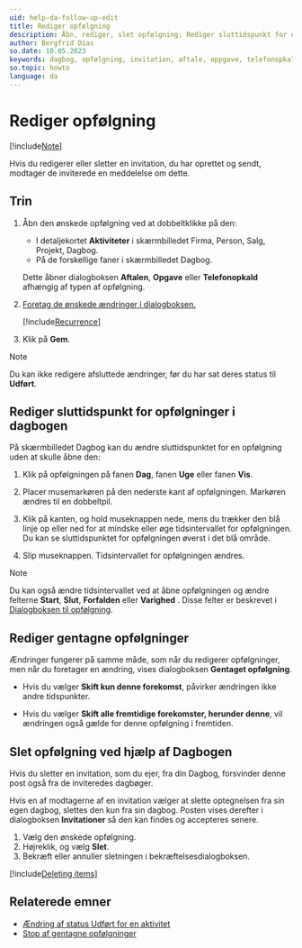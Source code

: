 ```yaml
---
uid: help-da-follow-up-edit
title: Rediger opfølgning
description: Åbn, rediger, slet opfølgning; Rediger sluttidspunkt for opfølgninger i dagbogen; Rediger eller slet invitation
author: Bergfrid Dias
so.date: 10.05.2023
keywords: dagbog, opfølgning, invitation, aftale, oppgave, telefonopkald, gentag
so.topic: howto
language: da
---
```


# Rediger opfølgning

[!include[Note](includes/note-edit-followup.md)]

Hvis du redigerer eller sletter en invitation, du har oprettet og sendt, modtager de inviterede en meddelelse om dette.

## Trin

1. Åbn den ønskede opfølgning ved at dobbeltklikke på den:

    * I detaljekortet **Aktiviteter** i skærmbilledet Firma, Person, Salg, Projekt, Dagbog.
    * På de forskellige faner i skærmbilledet Dagbog.

    Dette åbner dialogboksen **Aftalen**, **Opgave** eller **Telefonopkald** afhængig af typen af opfølgning.

2. [Foretag de ønskede ændringer i dialogboksen.][3]

    [!include[Recurrence](includes/note-repetition.md)]

3. Klik på **Gem**.

> [!NOTE]
> Du kan ikke redigere afsluttede ændringer, før du har sat deres status til **Udført**.

## <a id="change-end" />Rediger sluttidspunkt for opfølgninger i dagbogen

På skærmbilledet Dagbog kan du ændre sluttidspunktet for en opfølgning uden at skulle åbne den:

1. Klik på opfølgningen på fanen **Dag**, fanen **Uge** eller fanen **Vis**.

2. Placer musemarkøren på den nederste kant af opfølgningen. Markøren ændres til en dobbeltpil.

3. Klik på kanten, og hold museknappen nede, mens du trækker den blå linje op eller ned for at mindske eller øge tidsintervallet for opfølgningen. Du kan se sluttidspunktet for opfølgningen øverst i det blå område.

4. Slip museknappen. Tidsintervallet for opfølgningen ændres.

> [!NOTE]
> Du kan også ændre tidsintervallet ved at åbne opfølgningen og ændre felterne **Start**, **Slut**, **Forfalden** eller **Varighed** . Disse felter er beskrevet i [Dialogboksen til opfølgning][3].

## <a id="repeat" />Rediger gentagne opfølgninger

Ændringer fungerer på samme måde, som når du redigerer opfølgninger, men når du foretager en ændring, vises dialogboksen **Gentaget opfølgning**.

* Hvis du vælger **Skift kun denne forekomst**, påvirker ændringen ikke andre tidspunkter.

* Hvis du vælger **Skift alle fremtidige forekomster, herunder denne**, vil ændringen også gælde for denne opfølgning i fremtiden.

## <a id="delete" />Slet opfølgning ved hjælp af Dagbogen

Hvis du sletter en invitation, som du ejer, fra din Dagbog, forsvinder denne post også fra de inviteredes dagbøger.

Hvis en af modtagerne af en invitation vælger at slette optegnelsen fra sin egen dagbog, slettes den kun fra sin dagbog. Posten vises derefter i dialogboksen **Invitationer** så den kan findes og accepteres senere.

1. Vælg den ønskede opfølgning.
2. Højreklik, og vælg **Slet**.
3. Bekræft eller annuller sletningen i bekræftelsesdialogboksen.

[!include[Deleting items](../../learn/includes/tip-deletion.md)]

## Relaterede emner

* [Ændring af status Udført for en aktivitet][2]
* [Stop af gentagne opfølgninger][5]

<!-- Referenced links -->
[2]: change-completed-status.md
[3]: screen/dialog-for-followups.md
[5]: recurrence/stop.md

<!-- Referenced images -->
